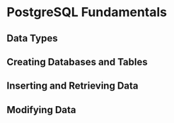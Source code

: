 # PostgreSQL Fundamentals

## Data Types






## Creating Databases and Tables





## Inserting and Retrieving Data






## Modifying Data








